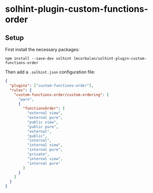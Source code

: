 # solhint-plugin-custom-functions-order

## Setup

First install the necessary packages:

```
npm install --save-dev solhint lmcorbalan/solhint-plugin-custom-functions-order
```

Then add a `.solhint.json` configuration file:

```json
{
  "plugins": ["custom-functions-order"],
  "rules": {
    "custom-functions-order/custom-ordering": [
      "warn",
      {
        "functionsOrder": [
          "external view",
          "external pure",
          "public view",
          "public pure",
          "external",
          "public",
          "internal",
          "internal view",
          "internal pure",
          "private",
          "internal view",
          "internal pure"
        ]
      }
    ]
  }
}
```
